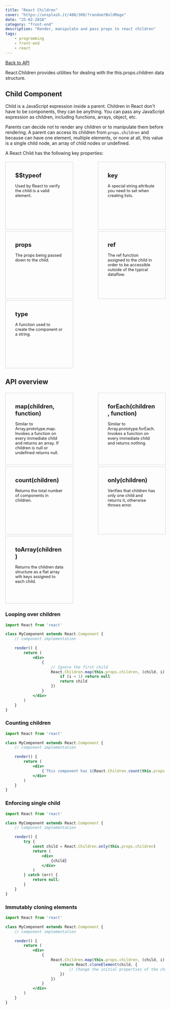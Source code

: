 ```yaml
---
title: "React Children"
cover: "https://unsplash.it/400/300/?random?BoldMage"
date: "25-02-2018"
category: "front-end"
description: "Render, manipulate and pass props to react children"
tags:
    - programming
    - front-end
    - react
---
```


<a href="/react-api">Back to API</a>

<style>
  .api-container {
    display: flex;
    justify-content: space-between;
    flex-wrap: wrap;
  }

  .api-item {
    padding: 30px;
    width: 30%;
    min-height: 150px;
    margin-top: 5px;
    border: 1px solid lightgray;
    font-weight: bold;
    font-size: 1.3em;
  }

  .api-description {
    padding-top: 15px;
    font-weight: normal;
    font-size: 0.7em;
  }

  @media only screen and (max-width: 768px) {
    .api-container {
      flex-direction: column;
      align-items: center;
    }

    .api-item {
      width: 50%;
    }
  }

  @media only screen and (max-width: 480px) {
    .api-item {
      width: 80%;
    }
  }
</style>

React.Children provides utilities for dealing with the this.props.children data structure.

## Child Component

Child is a JavaScript expression inside a parent. Children in React don't have to be components, they can be anything. You can pass any JavaScript expression as children, including functions, arrays, object, etc.

Parents can decide not to render any children or to manipulate them before rendering. A parent can access its children from ``props.children`` and because can have one element, multiple elements, or none at all, this value is a single child node, an array of child nodes or undefined.

A React Child has the following key properties:

<div class="api-container">
  <div class="api-item">
    <div>
      <i class="fas fa-code"></i>
      $$typeof
    </div>
    <div class="api-description">
      Used by React to verify the child is a valid element.
    </div>
  </div>
  <div class="api-item">
    <div>
      <i class="fas fa-code"></i>
      key
    </div>
    <div class="api-description">
      A special string attribute you need to set when creating lists.
    </div>
  </div>
  <div class="api-item">
    <div>
      <i class="fas fa-code"></i>
      props
    </div>
    <div class="api-description">
      The props being passed down to the child.
    </div>
  </div>
  <div class="api-item">
    <div>
      <i class="fas fa-code"></i>
      ref
    </div>
    <div class="api-description">
      The ref function assigned to the child in order to be accessible outside of the typical dataflow.
    </div>
  </div>
  <div class="api-item">
    <div>
      <i class="fas fa-code"></i>
      type
    </div>
    <div class="api-description">
      A function used to create the component or a string.
    </div>
  </div>
</div>

## API overview

<div class="api-container">
  <div class="api-item">
    <div>
      <i class="fas fa-code"></i>
      map(children, function)
    </div>
    <div class="api-description">
      Similar to Array.prototype.map. Invokes a function on every immediate child and returns an array. If children is null or undefined returns null.
    </div>
  </div>
  <div class="api-item">
    <div>
      <i class="fas fa-code"></i>
      forEach(children, function)
    </div>
    <div class="api-description">
      Similar to Array.prototype.forEach. Invokes a function on every immediate child and returns nothing.
    </div>
  </div>
  <div class="api-item">
    <div>
      <i class="fas fa-code"></i>
      count(children)
    </div>
    <div class="api-description">
      Returns the total number of components in children.
    </div>
  </div>
  <div class="api-item">
    <div>
      <i class="fas fa-code"></i>
      only(children)
    </div>
    <div class="api-description">
      Verifies that children has only one child and returns it, otherwise throws error.
    </div>
  </div>
  <div class="api-item">
    <div>
      <i class="fas fa-code"></i>
      toArray(children)
    </div>
    <div class="api-description">
      Returns the children data structure as a flat array wth keys assigned to each child.
    </div>
  </div>
</div>

### Looping over children

```jsx
import React from 'react'

class MyComponent extends React.Component {
    // component implementation

    render() {
        return (
            <div>
                {
                    // Ignore the first child
                    React.Children.map(this.props.children, (child, i) => {
                        if (i < 1) return null
                        return child
                    })
                }
            </div>
        )
    }
}
```

### Counting children

```jsx
import React from 'react'

class MyComponent extends React.Component {
    // component implementation

    render() {
        return (
            <div>
                {`This component has ${React.Children.count(this.props.children)} children.`}
            </div>
        )
    }
}
```

### Enforcing single child

```jsx
import React from 'react'

class MyComponent extends React.Component {
    // component implementation

    render() {
        try {
            const child = React.Children.only(this.props.children)
            return (
                <div>
                    {child}
                </div>
            )
        } catch (err) {
            return null;
        }
    }
}
```

### Immutably cloning elements

```jsx
import React from 'react'

class MyComponent extends React.Component {
    // component implementation

    render() {
        return (
            <div>
                {
                    React.Children.map(this.props.children, (child, i) => {
                        return React.cloneElement(child, {
                            // Change the initial properties of the child
                        })
                    })
                }
            </div>
        )
    }
}
```